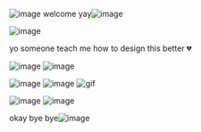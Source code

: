 
![image](https://64.media.tumblr.com/093e5b2b2f9d0c463e95c88484416311/16966a778f4a262c-aa/s75x75_c1/eeaad3f0dec883ba777a866ed14f8f52a485e83b.gif) welcome yay![image](https://64.media.tumblr.com/6cba5722ae1ea409d964411a580bd188/16966a778f4a262c-2c/s75x75_c1/8c05268136636f4fb410ead7a196ccae5a71ded8.gif) 

![image](https://files.catbox.moe/sqzdoh.gif)

yo someone teach me how to design this better 💔

![image](https://64.media.tumblr.com/18d681764cde28ac9a35451631010740/a54319e1067d8faf-09/s250x400/7e8ccce796c1adeda3572c38c4c8cbdc9251a31f.gif) ![image](https://64.media.tumblr.com/884c3ae3becddf5b6c4e8d474808fb5a/1ec44c1ab8849a1b-a1/s75x75_c1/90cf7750b3c5ab56719b9219d7ea2440579d6ab8.gif)

![image](https://64.media.tumblr.com/f095170052e35bd820c1e8aed1b54c16/1a96a4a8b5b8d3d6-72/s75x75_c1/f35fa8f316f1e2e2bdb7adb08ab2a81542aec55e.gifv) ![image](https://64.media.tumblr.com/7f2a42fe80facc418eb0bb0a148ac4c3/d7f24d8486e4e567-7e/s100x200/ea4bc86f1436c3881ec91b2daaa14a8ad141283d.png) ![gif](https://files.catbox.moe/uj66rg.gif)

![image](https://files.catbox.moe/mzr49s.gif) ![image](https://files.catbox.moe/luh1kd.gif)

okay bye bye![image](https://64.media.tumblr.com/6ae34bb05654bb2ee5d6f1e345158599/tumblr_inline_np9uqgRAkV1qid2nw_75sq.gif) 
